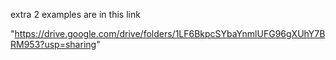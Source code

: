 extra 2 examples are in this link

"https://drive.google.com/drive/folders/1LF6BkpcSYbaYnmlUFG96gXUhY7BRM953?usp=sharing"
